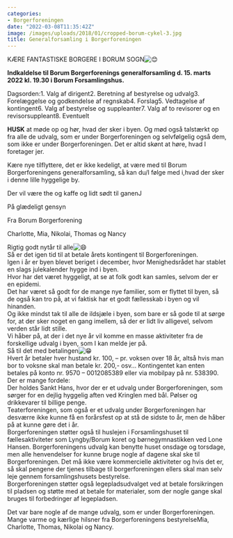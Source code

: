 ```yaml
---
categories:
- Borgerforeningen
date: "2022-03-08T11:35:42Z"
image: /images/uploads/2018/01/cropped-borum-cykel-3.jpg
title: Generalforsamling i Borgerforeningen
---
```


KÆRE FANTASTISKE BORGERE I BORUM SOGN![😊](https://static.xx.fbcdn.net/images/emoji.php/v9/t7f/1/16/1f60a.png)

**Indkaldelse til Borum Borgerforenings generalforsamling d. 15. marts 2022 kl. 19.30 i Borum Forsamlingshus.**

Dagsorden:1. Valg af dirigent2. Beretning af bestyrelse og udvalg3. Forelæggelse og godkendelse af regnskab4. Forslag5. Vedtagelse af kontingent6. Valg af bestyrelse og suppleanter7. Valg af to revisorer og en revisorsuppleant8. Eventuelt

**HUSK** at møde op og hør, hvad der sker i byen. Og mød også talstærkt op fra alle de udvalg, som er under Borgerforeningen og selvfølgelig også dem, som ikke er under Borgerforeningen. Det er altid skønt at høre, hvad I foretager jer.

Kære nye tilflyttere, det er ikke kedeligt, at være med til Borum Borgerforeningens generalforsamling, så kan du/I følge med i,hvad der sker i denne lille hyggelige by.

Der vil være the og kaffe og lidt sødt til ganenJ

På glædeligt gensyn

Fra Borum Borgerforening

Charlotte, Mia, Nikolai, Thomas og Nancy

Rigtig godt nytår til alle![😄](https://static.xx.fbcdn.net/images/emoji.php/v9/td2/1/16/1f604.png)  
Så er det igen tid til at betale årets kontingent til Borgerforeningen.   
Igen i år er byen blevet beriget i december, hvor Menighedsrådet har stablet en slags julekalender hygge ind i byen.   
Hvor har det været hyggeligt, at se at folk godt kan samles, selvom der er en epidemi.   
Det har været så godt for de mange nye familier, som er flyttet til byen, så de også kan tro på, at vi faktisk har et godt fællesskab i byen og vil hinanden.   
Og ikke mindst tak til alle de ildsjæle i byen, som bare er så gode til at sørge for, at der sker noget en gang imellem, så der er lidt liv alligevel, selvom verden står lidt stille.  
Vi håber på, at der i det nye år vil komme en masse aktiviteter fra de forskellige udvalg i byen, som I kan melde jer på.   
Så til det med betalingen![😁](https://static.xx.fbcdn.net/images/emoji.php/v9/t4f/1/16/1f601.png)  
Hvert år betaler hver hustand kr. 100, – pr. voksen over 18 år, altså hvis man bor to voksne skal man betale kr. 200,- osv… Kontingentet kan enten betales på konto nr. 9570 – 0012085389 eller via mobilpay på nr. 538390.  
Der er mange fordele:  
Der holdes Sankt Hans, hvor der er et udvalg under Borgerforeningen, som sørger for en dejlig hyggelig aften ved Kringlen med bål. Pølser og drikkevarer til billige penge.   
Teaterforeningen, som også er et udvalg under Borgerforeningen har desværre ikke kunne få en forårsfest op at stå de sidste to år, men de håber på at kunne gøre det i år.   
Borgerforeningen støtter også til huslejen i Forsamlingshuset til fællesaktiviteter som Lyngby/Borum koret og børnegymnastikken ved Lone Hansen. Borgerforeningens udvalg kan benytte huset onsdage og torsdage, men alle henvendelser for kunne bruge nogle af dagene skal ske til Borgerforeningen. Det må ikke være kommercielle aktiviteter og hvis det er, så skal pengene der tjenes tilbage til borgerforeningen ellers skal man selv leje gennem forsamlingshusets bestyrelse.   
Borgerforeningen støtter også legepladsudvalget ved at betale forsikringen til pladsen og støtte med at betale for materialer, som der nogle gange skal bruges til forbedringer af legepladsen.

Det var bare nogle af de mange udvalg, som er under Borgerforeningen.   
Mange varme og kærlige hilsner fra Borgerforeningens bestyrelseMia, Charlotte, Thomas, Nikolai og Nancy.